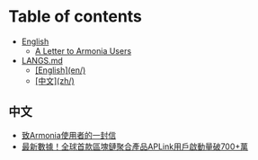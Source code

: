 # Table of contents

* [English](README.md)
  * [A Letter to Armonia Users](english/a-letter-to-armonia-users.md)
* [LANGS.md](langs.md/README.md)
  * [\[English\](en/)](langs.md/english-en.md)
  * [\[中文\](zh/)](langs.md/zhong-wen-zh.md)

## 中文

* [致Armonia使用者的一封信](zhong-wen/zhi-armonia-shi-yong-zhe-de-yi-feng-xin.md)
* [最新數據！全球首款區塊鏈聚合產品APLink用戶啟動量破700+萬](zhong-wen/zui-xin-shu-ju-quan-qiu-shou-kuan-qu-kuai-lian-ju-he-chan-pin-aplink-yong-hu-qi-dong-liang-po-700+-w.md)
